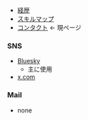 - [経歴](https://soiroll.github.io/profile.github.io/about/)
- [スキルマップ](https://soiroll.github.io/profile.github.io/skillmap/)
- [コンタクト](https://soiroll.github.io/profile.github.io/contact/) ← 現ページ

### SNS
- [Bluesky](https://bsky.app/profile/soi1roll.bsky.social)
  - 主に使用
- [x.com](https://x.com/soi1rolling)

### Mail
- none
